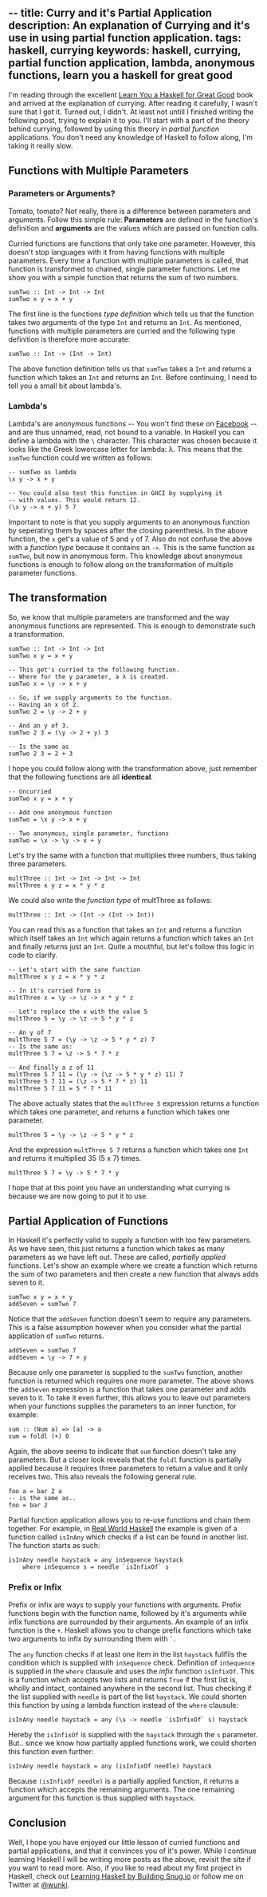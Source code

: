 --
title: Curry and it's Partial Application
description: An explanation of Currying and it's use in using partial function application.
tags: haskell, currying
keywords: haskell, currying, partial function application, lambda, anonymous functions, learn you a haskell for great good
--

I'm reading through the excellent [Learn You a Haskell for Great Good] book and arrived at the explanation of currying. After reading it carefully, I wasn't sure that I got it. Turned out, I didn't. At least not untill I finished writing the following post, trying to explain it to you. I'll start with a part of the theory behind currying, followed by using this theory in _partial function_ applications. You don't need any knowledge of Haskell to follow along, I'm taking it really slow.

[Learn You a Haskell for Great Good]: http://www.amazon.com/dp/1593272839/?tag=wunki-20

## Functions with Multiple Parameters
<section class="information">

### Parameters or Arguments?

Tomato, tomato? Not really, there is a difference between parameters and arguments. Follow this simple rule: **Parameters** are defined in the function's definition and **arguments** are the values which are passed on function calls. </section>
Curried functions are functions that only take one parameter. However, this doesn't stop languages with it from having functions with multiple parameters. Every time a function with multiple parameters is called, that function is transformed to chained, single parameter functions. Let me show you with a simple function that returns the sum of two numbers.

~~~ {.haskell}
sumTwo :: Int -> Int -> Int
sumTwo x y = x + y
~~~

The first line is the functions _type definition_ which tells us that the function takes two arguments of the type ``Int`` and returns an ``Int``. As mentioned, functions with multiple parameters are curried and the following type definition is therefore more accurate:

~~~ {.haskell}
sumTwo :: Int -> (Int -> Int)
~~~

The above function definition tells us that ``sumTwo`` takes a ``Int`` and returns a function which takes an ``Int`` and returns an ``Int``. Before continuing, I need to tell you a small bit about lambda's.

### Lambda's

Lambda's are anonymous functions -- You won't find these on [Facebook] -- and are thus unnamed, read, not bound to a variable. In Haskell you can define a lambda with the ``\`` character. This character was chosen because it looks like the Greek lowercase letter for lambda: λ. This means that the ``sumTwo`` function could we written as follows:

~~~ {.haskell}
-- sumTwo as lambda
\x y -> x + y

-- You could also test this function in GHCI by supplying it
-- with values. This would return 12.
(\x y -> x + y) 5 7
~~~

[Facebook]: http://adrianshort.co.uk/2011/09/25/its-the-end-of-the-web-as-we-know-it/

Important to note is that you supply arguments to an anonymous function by seperating them by spaces after the closing parenthesis. In the above function, the ``x`` get's a value of 5 and ``y`` of 7. Also do not confuse the above with a _function type_ because it contains an ``->``. This is the same function as ``sumTwo``, but now in anonymous form. This knowledge about anonymous functions is enough to follow along on the transformation of multiple parameter functions.

## The transformation

So, we know that multiple parameters are transformed and the way anonymous functions are represented. This is enough to demonstrate such a transformation.

~~~ {.haskell}
sumTwo :: Int -> Int -> Int
sumTwo x y = x + y

-- This get's curried to the following function.
-- Where for the y parameter, a λ is created.
sumTwo x = \y -> x + y

-- So, if we supply arguments to the function.
-- Having an x of 2.
sumTwo 2 = \y -> 2 + y

-- And an y of 3.
sumTwo 2 3 = (\y -> 2 + y) 3

-- Is the same as
sumTwo 2 3 = 2 + 3
~~~

I hope you could follow along with the transformation above, just remember that the following functions are all **identical**.

~~~ {.haskell}
-- Uncurried
sumTwo x y = x + y

-- Add one anonymous function
sumTwo = \x y -> x + y

-- Two anonymous, single parameter, functions
sumTwo = \x -> \y -> x + y
~~~

Let's try the same with a function that multiplies three numbers, thus taking three parameters.

~~~ {.haskell}
multThree :: Int -> Int -> Int -> Int
multThree x y z = x * y * z
~~~

We could also write the _function type_ of multThree as follows:

~~~ {.haskell}
multThree :: Int -> (Int -> (Int -> Int))
~~~

You can read this as a function that takes an ``Int`` and returns a function which itself takes an ``Int`` which again returns a function which takes an ``Int`` and finally returns just an ``Int``. Quite a mouthful, but let's follow this logic in code to clarify.

~~~ {.haskell}
-- Let's start with the sane function
multThree x y z = x * y * z

-- In it's curried form is
multThree x = \y -> \z -> x * y * z

-- Let's replace the x with the value 5
multThree 5 = \y -> \z -> 5 * y * z

-- An y of 7
multThree 5 7 = (\y -> \z -> 5 * y * z) 7
-- Is the same as:
multThree 5 7 = \z -> 5 * 7 * z

-- And finally a z of 11
multThree 5 7 11 = (\y -> (\z -> 5 * y * z) 11) 7
multThree 5 7 11 = (\z -> 5 * 7 * z) 11
multThree 5 7 11 = 5 * 7 * 11
~~~

The above actually states that the ``multThree 5`` expression returns a function which takes one parameter, and returns a function which takes one parameter.

~~~ {.haskell}
multThree 5 = \y -> \z -> 5 * y * z
~~~

And the expression ``multThree 5 7`` returns a function which takes one ``Int`` and returns it multiplied 35 (5 x 7) times.

~~~ {.haskell}
multThree 5 7 = \y -> 5 * 7 * y
~~~

I hope that at this point you have an understanding what currying is because we are now going to put it to use.

## Partial Application of Functions

In Haskell it's perfectly valid to supply a function with too few parameters. As we have seen, this just returns a function which takes as many parameters as we have left out. These are called, _partially applied_ functions. Let's show an example where we create a function which returns the sum of two parameters and then create a new function that always adds seven to it.

~~~ {.haskell}
sumTwo x y = x + y
addSeven = sumTwo 7
~~~

Notice that the ``addSeven`` function doesn't seem to require any parameters. This is a false assumption however when you consider what the partial application of ``sumTwo`` returns.

~~~ {.haskell}
addSeven = sumTwo 7
addSeven = \y -> 7 + y
~~~

Because only one parameter is supplied to the ``sumTwo`` function, another function is returned which requires one more parameter. The above shows the ``addSeven`` expression is a function that takes one parameter and adds seven to it. To take it even further, this allows you to leave out parameters when your functions supplies the parameters to an inner function, for example:

~~~ {.haskell}
sum :: (Num a) => [a] -> a
sum = foldl (+) 0
~~~

Again, the above seems to indicate that ``sum`` function doesn't take any parameters. But a closer look reveals that the ``foldl`` function is partially applied because it requires three parameters to return a value and it only receives two. This also reveals the following general rule.

~~~ {.haskell}
foo a = bar 2 a
-- is the same as..
foo = bar 2
~~~

Partial function application allows you to re-use functions and chain them together. For example, in [Real World Haskell] the example is given of a function called ``isInAny`` which checks if a list can be found in another list. The function starts as such:

[Real World Haskell]: http://www.amazon.com/dp/0596514980/?tag=wunki-20

~~~ {.haskell}
isInAny needle haystack = any inSequence haystack
    where inSequence s = needle `isInfixOf` s
~~~

[Real World Haskell]: http://www.amazon.com/dp/0596514980/?tag=wunki-20

<section class="information">

### Prefix or Infix

Prefix or infix are ways to supply your functions with arguments. Prefix functions begin with the function name, followed by it's arguments while infix functions are surrounded by their arguments. An example of an infix function is the ``+``. Haskell allows you to change prefix functions which take two arguments to infix by surrounding them with `` ` ``. </section>
The ``any`` function checks if at least one item in the list ``haystack`` fullfils the condition which is supplied with ``inSequence`` check. Definition of ``inSequence`` is supplied in the ``where`` clausule and uses the _infix_ function ``isInfixOf``. This is a function which accepts two lists and returns ``True`` if the first list is, wholly and intact, contained anywhere in the second list. Thus checking if the list supplied with ``needle`` is part of the list ``haystack``. We could shorten this function by using a lambda function instead of the ``where`` clausule:

~~~ {.haskell}
isInAny needle haystack = any (\s -> needle `isInfixOf` s) haystack
~~~

Hereby the ``isInfixOf`` is supplied with the ``haystack`` through the ``s`` parameter. But.. since we know how partially applied functions work, we could shorten this function even further:

~~~ {.haskell}
isInAny needle haystack = any (isInfixOf needle) haystack
~~~

Because ``(isInfixOf needle)`` is a partially applied function, it returns a function which accepts the remaining arguments. The one remaining argument for this function is thus supplied with ``haystack``.

## Conclusion

Well, I hope you have enjoyed our little lesson of curried functions and partial applications, and that it convinces you of it's power. While I continue learning Haskell I will be writing more posts as the above, revisit the site if you want to read more. Also, if you like to read about my first project in Haskell, check out [Learning Haskell by Building Snug.io] or follow me on Twitter at [@wunki].

[Learning Haskell by Building Snug.io]: /posts/2011-09-23-learning-haskell-by-building-snugio.html
[@wunki]: http://twitter.com/#!/wunki



